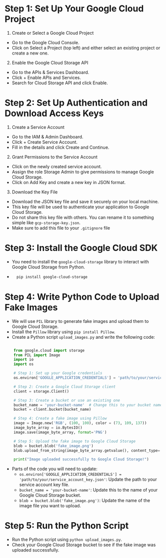 # Step 1: Set Up Your Google Cloud Project
1. Create or Select a Google Cloud Project
- Go to the Google Cloud Console.
- Click on Select a Project (top left) and either select an existing project or create a new one.
2. Enable the Google Cloud Storage API
- Go to the APIs & Services Dashboard.
- Click + Enable APIs and Services.
- Search for Cloud Storage API and click Enable.

# Step 2: Set Up Authentication and Download Access Keys
1. Create a Service Account
- Go to the IAM & Admin Dashboard.
- Click + Create Service Account.
- Fill in the details and click Create and Continue.
2. Grant Permissions to the Service Account
- Click on the newly created service account.
- Assign the role Storage Admin to give permissions to manage Google Cloud Storage.
- Click on Add Key and create a new key in JSON format.
3. Download the Key File
- Download the JSON key file and save it securely on your local machine.
- This key file will be used to authenticate your application to Google Cloud Storage.
- Do not share this key file with others. You can rename it to something simple like `gcp-storage-key.json`. 
- Make sure to add this file to your `.gitignore` file 

# Step 3: Install the Google Cloud SDK
- You need to install the `google-cloud-storage` library to interact with Google Cloud Storage from Python.
- ```bash
    pip install google-cloud-storage
    ```

# Step 4: Write Python Code to Upload Fake Images
- We will use `PIL` library to generate fake images and upload them to Google Cloud Storage.
- Install the `Pillow` library using `pip install Pillow`.
- Create a Python script `upload_images.py` and write the following code:
```python

    from google.cloud import storage
    from PIL import Image
    import io
    import os

    # Step 1: Set up your Google credentials
    os.environ['GOOGLE_APPLICATION_CREDENTIALS'] = 'path/to/your/service_account_key.json'

    # Step 2: Create a Google Cloud Storage client
    client = storage.Client()

    # Step 3: Create a bucket or use an existing one
    bucket_name = 'your-bucket-name'  # Change this to your bucket name
    bucket = client.bucket(bucket_name)

    # Step 4: Create a fake image using Pillow
    image = Image.new('RGB', (100, 100), color = (73, 109, 137))
    image_byte_array = io.BytesIO()
    image.save(image_byte_array, format='PNG')

    # Step 5: Upload the fake image to Google Cloud Storage
    blob = bucket.blob('fake_image.png')
    blob.upload_from_string(image_byte_array.getvalue(), content_type='image/png')

    print("Image uploaded successfully to Google Cloud Storage!")
```
- Parts of the code you will need to update: 
    - `os.environ['GOOGLE_APPLICATION_CREDENTIALS'] = 'path/to/your/service_account_key.json'`: Update the path to your service account key file.
    - `bucket_name = 'your-bucket-name'`: Update this to the name of your Google Cloud Storage bucket.
    - `blob = bucket.blob('fake_image.png')`: Update the name of the image file you want to upload.

# Step 5: Run the Python Script
- Run the Python script using `python upload_images.py`.
- Check your Google Cloud Storage bucket to see if the fake image was uploaded successfully.
